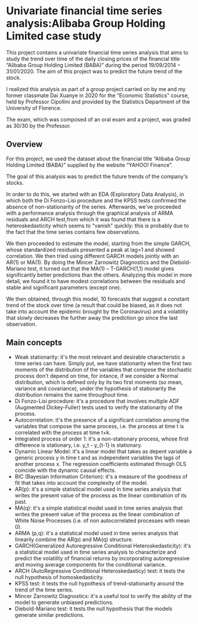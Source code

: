 # Univariate financial time series analysis:Alibaba Group Holding Limited case study
This project contains a univariate financial time series analysis that aims to study the trend over time of the daily closing prices of the financial title “Alibaba Group Holding Limited (BABA)” during the period 19/09/2014 – 31/01/2020. The aim of this project was to predict the future trend of the stock.

I realized this analysis as part of a group project carried on by me and my former classmate Dai Xuanye in 2020 for the "Economic Statistics" course, held by Professor Cipollini and provided by the Statistics Department of the University of Florence.

The exam, which was composed of an oral exam and a project, was graded as 30/30 by the Professor.

## Overview
For this project, we used the dataset about the financial title “Alibaba Group Holding Limited (BABA)” supplied by the website “YAHOO! Finance”.

The goal of this analysis was to predict the future trends of the company's stocks. 

In order to do this, we started with an EDA (Exploratory Data Analysis), in which both the Di Fonzo-Lisi procedure and the KPSS tests confirmed the absence of non-stationarity of the series. Afterwards, we've proceeded with a performance analysis through the graphical analysis of ARMA residuals and ARCH test,from which it was found that there is a heteroskedasticity which seems to "vanish" quickly: this is probably due to the fact that the time series contains few observations.

We then proceeded to estimate the model, starting from the simple GARCH, whose standardized residuals presented a peak at lag=1 and showed correlation.
We then tried using different GARCH models jointly with an AR(1) or MA(1). By doing the Mincer Zarnowitz Diagnostics and the Diebold-Mariano test, it turned out that the MA(1) – T-GARCH(1,1) model gives significantly better predictions than the others. Analyzing this model in more detail, we found it to have modest correlations between the residuals and stable and significant parameters (except one).

We then obtained, through this model, 10 forecasts that suggest a constant trend of the stock over time (a result that could be biased, as it does not take into account the epidemic brought by the Coronavirus) and a volatility that slowly decreases the further away the prediction go since the last observation.

## Main concepts
- Weak stationarity: it's the most relevant and desirable characteristic a time series can have. Simply put, we have stationarity when the first two moments of the distribution of the variables that compose the stochastic process don't depend on time, for intance, if we consider a Normal distribution, which is defined only by its two first moments (so mean, variance and covariance), under the hypothesis of stationarity the distribution remains the same throughout time.
- Di Fonzo-Lisi procedure: it's a procedure that involves multiple ADF (Augmented Dickey-Fuller) tests used to verify the stationarity of the process.
- Autocorrelation: it's the presence of a significant correlation among the variables that compose the same process, i.e. the process at time t is correlated with the process at time t+k.
- Integrated process of order 1: it's a non-stationary process, whose first difference is stationary, i.e. y_t - y_{t-1} is stationary.
- Dynamic Linear Model: it's a linear model that takes as depent variable a generic process y in time t and as independent variables the lags of another process x. The regression coefficients estimated through OLS coincide with the dynamic causal effects.
- BIC (Bayesian Information Criterion): it's a measure of the goodness of fit that takes into account the complexity of the model.
- AR(p): it's a simple statistical model used in time series analysis that writes the present value of the process as the linear combination of its past.
- MA(q): it's a simple statistical model used in time series analysis that writes the present value of the process as the linear combination of White Noise Processes (i.e. of non autocorrelated processes with mean 0).
- ARMA (p,q):  it's a statistical model used in time series analysis that linearily combine the AR(p) and MA(q) structure.
- GARCH(Generalized Autoregressive Conditional Heteroskedasticity): it's a statistical model used in time series analysis to characterize and predict the volatility of financial returns by incorporating autoregressive and moving average components for the conditional variance.
- ARCH (AutoRegressive Conditional Heteroskedasticy) test: it tests the null hypothesis of homoskedasticity.
- KPSS test: it tests the null hypothesis of trend-stationarity around the trend of the time series.
- Mincer Zarnowitz Diagnostics: it's a useful tool to verify the ability of the model to generate unbiased predictions.
-  Diebold-Mariano test: it tests the null hypothesis that the models generate similar predictions.






